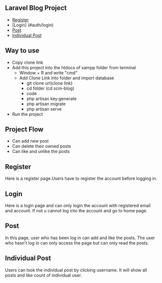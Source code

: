 ## Laravel Blog Project
- [Register](#auth/register)
- [Login] (#auth/login)
- [Post](#posts/index)
- [Individual Post](#user/posts/index)

## Way to use
- Copy clone link
- Add this project into the htdocs of xampp folder from terminal 
  * Window + R and write "cmd"
  * Add Clone Link into folder and import database
    - git clone url(clone link)
    - cd folder (cd scm-blog)
    - code .
    - php artisan key:generate
    - php artisan migrate
    - php artisan serve
- Run the project

## Project Flow 
- Can add new post
- Can delete their owned posts
- Can like and unlike the posts


## Register
Here is a register page.Users have to register the account before logging in.


## Login
Here is a login page and can only login the account with registered email and account. If not u cannot log into the account and go to home page.

## Post
In this page, user who has been log in can add and like the posts. The user who hasn't log in can only access the page but can only read the posts.

## Individual Post
Users can look the individual post by clicking username. It will show all posts and like count of individual user.




